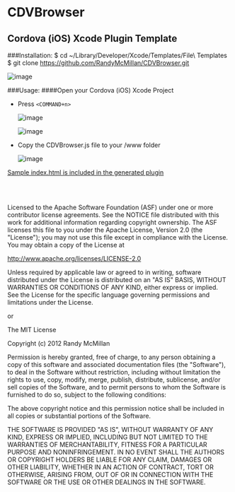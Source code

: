 CDVBrowser
===

Cordova (iOS) Xcode Plugin Template
---



###Installation:
    $ cd ~/Library/Developer/Xcode/Templates/File\ Templates
    $ git clone https://github.com/RandyMcMillan/CDVBrowser.git

![image](https://raw.github.com/RandyMcMillan/CDVBrowser/master/ScreenShot.png)

###Usage:
####Open your Cordova (iOS) Xcode Project

* Press `<COMMAND+n>`    

    ![image](https://raw.github.com/RandyMcMillan/CDVBrowser/master/ScreenShot2.png)  


    ![image](https://raw.github.com/RandyMcMillan/CDVBrowser/master/ScreenShot3.png)  

* Copy the CDVBrowser.js file to your /www folder

    ![image](https://raw.github.com/RandyMcMillan/CDVBrowser/master/ScreenShot4.png)
    
[Sample index.html is included in the generated plugin](https://raw.github.com/RandyMcMillan/CDVPlugin/master/CDVPlugin.xctemplate/index.html)


<br><br>

 Licensed to the Apache Software Foundation (ASF) under one
 or more contributor license agreements.  See the NOTICE file
 distributed with this work for additional information
 regarding copyright ownership.  The ASF licenses this file
 to you under the Apache License, Version 2.0 (the
 "License"); you may not use this file except in compliance
 with the License.  You may obtain a copy of the License at
 
 http://www.apache.org/licenses/LICENSE-2.0
 
 Unless required by applicable law or agreed to in writing,
 software distributed under the License is distributed on an
 "AS IS" BASIS, WITHOUT WARRANTIES OR CONDITIONS OF ANY
 KIND, either express or implied.  See the License for the
 specific language governing permissions and limitations
 under the License.
 
 
 or 
 
 
The MIT License

Copyright (c) 2012 Randy McMillan

Permission is hereby granted, free of charge, to any person obtaining a copy of this software and associated documentation files (the "Software"), to deal in the Software without restriction, including without limitation the rights to use, copy, modify, merge, publish, distribute, sublicense, and/or sell copies of the Software, and to permit persons to whom the Software is furnished to do so, subject to the following conditions:

The above copyright notice and this permission notice shall be included in all copies or substantial portions of the Software.

THE SOFTWARE IS PROVIDED "AS IS", WITHOUT WARRANTY OF ANY KIND, EXPRESS OR IMPLIED, INCLUDING BUT NOT LIMITED TO THE WARRANTIES OF MERCHANTABILITY, FITNESS FOR A PARTICULAR PURPOSE AND NONINFRINGEMENT. IN NO EVENT SHALL THE AUTHORS OR COPYRIGHT HOLDERS BE LIABLE FOR ANY CLAIM, DAMAGES OR OTHER LIABILITY, WHETHER IN AN ACTION OF CONTRACT, TORT OR OTHERWISE, ARISING FROM, OUT OF OR IN CONNECTION WITH THE SOFTWARE OR THE USE OR OTHER DEALINGS IN THE SOFTWARE.